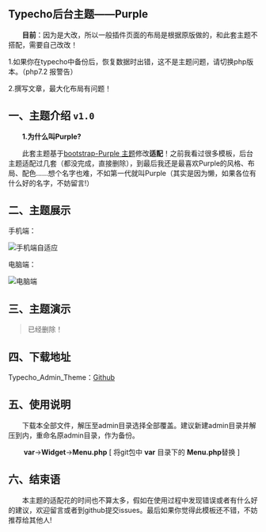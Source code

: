 ## Typecho后台主题——Purple

&emsp;&emsp;**目前**：因为是大改，所以一般插件页面的布局是根据原版做的，和此套主题不搭配，需要自己改改！

1.如果你在typecho中备份后，恢复数据时出错，这不是主题问题，请切换php版本。（php7.2 报警告）

2.撰写文章，最大化布局有问题！

一、主题介绍 `v1.0`
------

&emsp;&emsp;**1.为什么叫Purple?**


&emsp;&emsp;此套主题基于[bootstrap-Purple 主题](https://github.com/BootstrapDash/PurpleAdmin-Free-Admin-Template)修改**适配**！之前我看过很多模板，后台主题适配过几套（都没完成，直接删除），到最后我还是最喜欢Purple的风格、布局、配色......想个名字也难，不如第一代就叫Purple（其实是因为懒，如果各位有什么好的名字，不妨留言!）


二、主题展示
------

手机端：

![手机端自适应](http://chaizhou.cn/usr/uploads/2020/03/1700638479.png)

电脑端：

![电脑端](http://chaizhou.cn/usr/uploads/2020/03/856718896.png)

三、主题演示
------

> 已经删除！


四、下载地址
------

Typecho_Admin_Theme：[Github](https://github.com/yn-zxj/Typecho_Admin_Theme)

五、使用说明
------

&emsp;&emsp;下载本全部文件，解压至admin目录选择全部覆盖。建议新建admin目录并解压到内，重命名原admin目录，作为备份。

**&emsp;&emsp; var**→**Widget**→**Menu.php**  [  将git包中 **var** 目录下的 **Menu.php**替换  ]



六、结束语
-----
&emsp;&emsp;本主题的适配花的时间也不算太多，假如在使用过程中发现错误或者有什么好的建议，欢迎留言或者到github提交issues。最后如果你觉得此模板还不错，不妨推荐给其他人!

